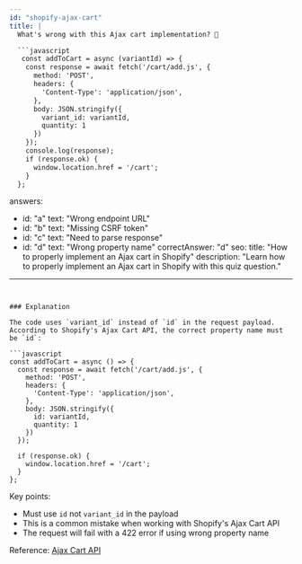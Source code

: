 ```yaml
---
id: "shopify-ajax-cart"
title: |
  What's wrong with this Ajax cart implementation? 🛒

  ```javascript
   const addToCart = async (variantId) => {
    const response = await fetch('/cart/add.js', {
      method: 'POST',
      headers: {
        'Content-Type': 'application/json',
      },
      body: JSON.stringify({
        variant_id: variantId,
        quantity: 1
      })
    });
    console.log(response);
    if (response.ok) {
      window.location.href = '/cart';
    }
  };
  ```
answers:
  - id: "a"
    text: "Wrong endpoint URL"
  - id: "b"
    text: "Missing CSRF token"
  - id: "c"
    text: "Need to parse response"
  - id: "d"
    text: "Wrong property name"
correctAnswer: "d"
seo:
  title: "How to properly implement an Ajax cart in Shopify"
  description: "Learn how to properly implement an Ajax cart in Shopify with this quiz question."
---
```


### Explanation

The code uses `variant_id` instead of `id` in the request payload. According to Shopify's Ajax Cart API, the correct property name must be `id`:

```javascript
const addToCart = async () => {
  const response = await fetch('/cart/add.js', {
    method: 'POST',
    headers: {
      'Content-Type': 'application/json',
    },
    body: JSON.stringify({
      id: variantId,
      quantity: 1
    })
  });

  if (response.ok) {
    window.location.href = '/cart';
  }
};
```

Key points:
- Must use `id` not `variant_id` in the payload
- This is a common mistake when working with Shopify's Ajax Cart API
- The request will fail with a 422 error if using wrong property name

Reference: [Ajax Cart API](https://shopify.dev/api/ajax/reference/cart) 